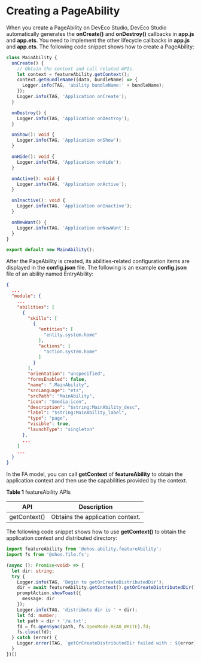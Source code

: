 # Creating a PageAbility


When you create a PageAbility on DevEco Studio, DevEco Studio automatically generates the **onCreate()** and **onDestroy()** callbacks in **app.js** and **app.ets**. You need to implement the other lifecycle callbacks in **app.js** and **app.ets**. The following code snippet shows how to create a PageAbility:

```ts
class MainAbility {
  onCreate() {
    // Obtain the context and call related APIs.
    let context = featureAbility.getContext();
    context.getBundleName((data, bundleName) => {
      Logger.info(TAG, 'ability bundleName:' + bundleName);
    });
    Logger.info(TAG, 'Application onCreate');
  }

  onDestroy() {
    Logger.info(TAG, 'Application onDestroy');
  }

  onShow(): void {
    Logger.info(TAG, 'Application onShow');
  }

  onHide(): void {
    Logger.info(TAG, 'Application onHide');
  }

  onActive(): void {
    Logger.info(TAG, 'Application onActive');
  }

  onInactive(): void {
    Logger.info(TAG, 'Application onInactive');
  }

  onNewWant() {
    Logger.info(TAG, 'Application onNewWant');
  }
}

export default new MainAbility();
```


After the PageAbility is created, its abilities-related configuration items are displayed in the **config.json** file. The following is an example **config.json** file of an ability named EntryAbility:

```json
{
  ...
  "module": {
    ...
    "abilities": [
      {
        "skills": [
          {
            "entities": [
              "entity.system.home"
            ],
            "actions": [
              "action.system.home"
            ]
          }
        ],
        "orientation": "unspecified",
        "formsEnabled": false,
        "name": ".MainAbility",
        "srcLanguage": "ets",
        "srcPath": "MainAbility",
        "icon": "$media:icon",
        "description": "$string:MainAbility_desc",
        "label": "$string:MainAbility_label",
        "type": "page",
        "visible": true,
        "launchType": "singleton"
      },
      ...
    ]
    ...
  }
}
```


In the FA model, you can call **getContext** of **featureAbility** to obtain the application context and then use the capabilities provided by the context.


  **Table 1** featureAbility APIs

| API| Description|
| -------- | -------- |
| getContext() | Obtains the application context.|


The following code snippet shows how to use **getContext()** to obtain the application context and distributed directory:

```ts
import featureAbility from '@ohos.ability.featureAbility';
import fs from '@ohos.file.fs';
```
```ts
(async (): Promise<void> => {
  let dir: string;
  try {
    Logger.info(TAG, 'Begin to getOrCreateDistributedDir');
    dir = await featureAbility.getContext().getOrCreateDistributedDir();
    promptAction.showToast({
      message: dir
    });
    Logger.info(TAG, 'distribute dir is ' + dir);
    let fd: number;
    let path = dir + '/a.txt';
    fd = fs.openSync(path, fs.OpenMode.READ_WRITE).fd;
    fs.close(fd);
  } catch (error) {
    Logger.error(TAG, `getOrCreateDistributedDir failed with : ${error}`);
  }
})()
```
